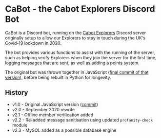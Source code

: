 # CaBot - the Cabot Explorers Discord Bot
CaBot is a Discord bot, running on the [Cabot Explorers](https://cabotexplorers.org.uk) Discord server originally setup to allow our Explorers to stay in touch during the UK's Covid-19 lockdown in 2020.

The bot provides various functions to assist with the running of the server, such as helping verify Explorers when they join the server for the first time, logging messages that are sent, as well as adding a points system.

The original bot was thrown together in JavaScript ([final commit of that version](https://github.com/CabotExplorers/CaBot/tree/50fa4122471f9e367502949de6c48c560bf28656)), before being rebuilt in Python for longevity.

## History
* v1.0 - Original JavaScript version ([commit](https://github.com/CabotExplorers/CaBot/tree/50fa4122471f9e367502949de6c48c560bf28656))
* v2.0 - September 2020 rewrite
* v2.1 - Offline member verification added
* v2.2 - Re-added message sanitisation using updated `profanity-check` module
* v2.3 - MySQL added as a possible database engine
